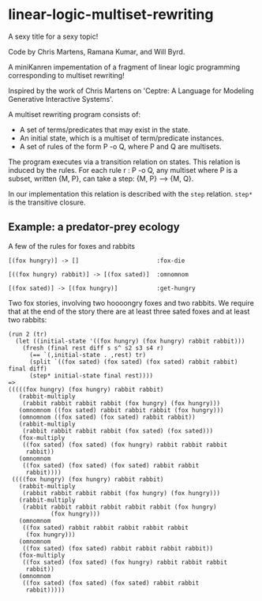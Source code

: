 # linear-logic-multiset-rewriting

A sexy title for a sexy topic!

Code by Chris Martens, Ramana Kumar, and Will Byrd.

A miniKanren impementation of a fragment of linear logic programming
corresponding to multiset rewriting!

Inspired by the work of Chris Martens on 'Ceptre: A Language for Modeling Generative Interactive Systems'.

A multiset rewriting program consists of:
- A set of terms/predicates that may exist in the state.
- An initial state, which is a multiset of term/predicate instances.
- A set of rules of the form P -o Q, where P and Q are multisets.

The program executes via a transition relation on states. This relation is
induced by the rules. For each rule r : P -o Q, any multiset where P is a
subset, written {M, P}, can take a step: {M, P} --> {M, Q}.

In our implementation this relation is described with the `step` relation.
`step*` is the transitive closure.


## Example: a predator-prey ecology

A few of the rules for foxes and rabbits

```
[(fox hungry)] -> []                      :fox-die

[((fox hungry) rabbit)] -> [(fox sated)]  :omnomnom

[(fox sated)] -> [(fox hungry)]           :get-hungry
```

Two fox stories, involving two hoooongry foxes and two rabbits.  We require that at the end of the story there are at least three sated foxes and at least two rabbits:

```
(run 2 (tr)
  (let ((initial-state '((fox hungry) (fox hungry) rabbit rabbit)))
    (fresh (final rest diff s s^ s2 s3 s4 r)
      (== `(,initial-state . ,rest) tr)
      (split `((fox sated) (fox sated) (fox sated) rabbit rabbit) final diff)
      (step* initial-state final rest))))
=>
(((((fox hungry) (fox hungry) rabbit rabbit)
   (rabbit-multiply
    (rabbit rabbit rabbit rabbit (fox hungry) (fox hungry)))
   (omnomnom ((fox sated) rabbit rabbit rabbit (fox hungry)))
   (omnomnom ((fox sated) (fox sated) rabbit rabbit))
   (rabbit-multiply
    (rabbit rabbit rabbit rabbit (fox sated) (fox sated)))
   (fox-multiply
    ((fox sated) (fox sated) (fox hungry) rabbit rabbit rabbit
     rabbit))
   (omnomnom
    ((fox sated) (fox sated) (fox sated) rabbit rabbit
     rabbit))))
 ((((fox hungry) (fox hungry) rabbit rabbit)
   (rabbit-multiply
    (rabbit rabbit rabbit rabbit (fox hungry) (fox hungry)))
   (rabbit-multiply
    (rabbit rabbit rabbit rabbit rabbit rabbit (fox hungry)
            (fox hungry)))
   (omnomnom
    ((fox sated) rabbit rabbit rabbit rabbit rabbit
     (fox hungry)))
   (omnomnom
    ((fox sated) (fox sated) rabbit rabbit rabbit rabbit))
   (fox-multiply
    ((fox sated) (fox sated) (fox hungry) rabbit rabbit rabbit
     rabbit))
   (omnomnom
    ((fox sated) (fox sated) (fox sated) rabbit rabbit
     rabbit)))))
```
